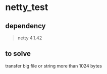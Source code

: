 # netty_test
## dependency
> netty 4.1.42

## to solve
transfer big file or string more than 1024 bytes
